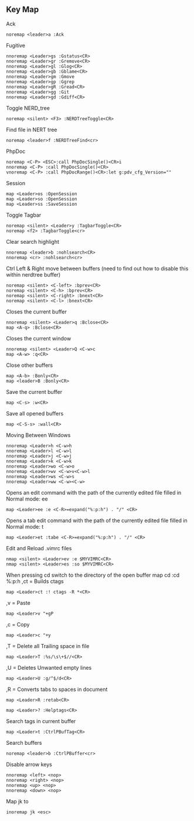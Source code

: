 Key Map
----------
Ack

    noremap <leader>a :Ack
Fugitive

    nnoremap <Leader>gs :Gstatus<CR>
    nnoremap <Leader>gr :Gremove<CR>
    nnoremap <Leader>gl :Glog<CR>
    nnoremap <Leader>gb :Gblame<CR>
    nnoremap <Leader>gm :Gmove
    nnoremap <Leader>gp :Ggrep
    nnoremap <Leader>gR :Gread<CR>
    nnoremap <Leader>gg :Git
    nnoremap <Leader>gd :Gdiff<CR>
Toggle NERD_tree

    noremap <silent> <F3> :NERDTreeToggle<CR>
Find file in NERT tree

    noremap <leader>f :NERDTreeFind<cr>
PhpDoc

    noremap <C-P> <ESC>:call PhpDocSingle()<CR>i
    nnoremap <C-P> :call PhpDocSingle()<CR>
    vnoremap <C-P> :call PhpDocRange()<CR>:let g:pdv_cfg_Version=""
Session

    map <Leader>os :OpenSession
    map <Leader>so :OpenSession
    map <Leader>ss :SaveSession
Toggle Tagbar

    noremap <silent> <Leader>y :TagbarToggle<CR>
    noremap <f2> :TagbarToggle<cr>
Clear search highlight

    nnoremap <leader>b :nohlsearch<CR>
    nnoremap <cr> :nohlsearch<cr>
Ctrl Left & Right move between buffers
(need to find out how to disable this within nerdtree buffer)

    noremap <silent> <C-left> :bprev<CR>
    noremap <silent> <C-h> :bprev<CR>
    noremap <silent> <C-right> :bnext<CR>
    noremap <silent> <C-l> :bnext<CR>
Closes the current buffer

    nnoremap <silent> <Leader>q :Bclose<CR>
    map <A-q> :Bclose<CR>
Closes the current window

    nnoremap <silent> <Leader>Q <C-w>c
    map <A-w> :q<CR>
Close other buffers

    map <A-b> :Bonly<CR>
    map <leader>B :Bonly<CR>
Save the current buffer

    map <C-s> :w<CR>
Save all opened buffers

    map <C-S-s> :wall<CR>
Moving Between Windows

    nnoremap <Leader>h <C-w>h
    nnoremap <Leader>l <C-w>l
    nnoremap <Leader>j <C-w>j
    nnoremap <Leader>k <C-w>k
    nnoremap <Leader>wo <C-w>o
    nnoremap <Leader>wv <C-w>v<C-w>l
    nnoremap <Leader>ws <C-w>s
    nnoremap <Leader>ww <C-w><C-w>
Opens an edit command with the path of the currently edited file filled in Normal mode: <Leader>ee

    map <Leader>ee :e <C-R>=expand("%:p:h") . "/" <CR>
Opens a tab edit command with the path of the currently edited file filled in
Normal mode: <Leader>t

    map <Leader>et :tabe <C-R>=expand("%:p:h") . "/" <CR>
Edit and Reload .vimrc files

    nmap <silent> <Leader>ev :e $MYVIMRC<CR>
    nmap <silent> <Leader>es :so $MYVIMRC<CR>
When pressing <leader>cd switch to the directory of the open buffer
map <Leader>cd :cd %:p:h<CR>
,ct = Builds ctags

    map <Leader>ct :! ctags -R *<CR>
,v = Paste

    map <Leader>v "+gP
,c = Copy

    map <Leader>c "+y
,T = Delete all Trailing space in file

    map <Leader>T :%s/\s\+$//<CR>
,U = Deletes Unwanted empty lines

    map <Leader>U :g/^$/d<CR>
,R = Converts tabs to spaces in document

    map <Leader>R :retab<CR>
    
    map <Leader>? :Helptags<CR>
Search tags in current buffer

    map <Leader>t :CtrlPBufTag<CR>
Search buffers

    noremap <leader>b :CtrlPBuffer<cr>
Disable arrow keys

    nnoremap <left> <nop>
    nnoremap <right> <nop>
    nnoremap <up> <nop>
    nnoremap <down> <nop>
Map jk to <esc>

    inoremap jk <esc>
